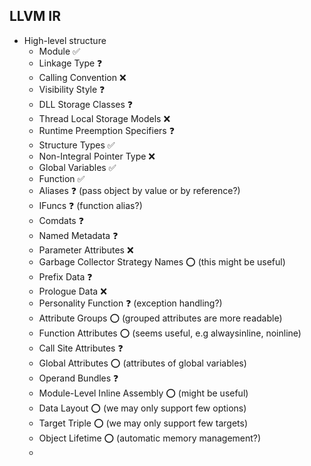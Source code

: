 LLVM IR
---
- High-level structure
    - Module ✅
    - Linkage Type ❓
    - Calling Convention ❌
    - Visibility Style ❓
    - DLL Storage Classes ❓
    - Thread Local Storage Models ❌
    - Runtime Preemption Specifiers ❓
    - Structure Types ✅
    - Non-Integral Pointer Type ❌
    - Global Variables ✅
    - Function ✅
    - Aliases ❓ (pass object by value or by reference?)
    - IFuncs ❓ (function alias?)
    - Comdats ❓
    - Named Metadata ❓
    - Parameter Attributes ❌
    - Garbage Collector Strategy Names ⭕️ (this might be useful)
    - Prefix Data ❓
    - Prologue Data ❌
    - Personality Function ❓ (exception handling?)
    - Attribute Groups ⭕️ (grouped attributes are more readable)
    - Function Attributes ⭕️ (seems useful, e.g alwaysinline, noinline)
    - Call Site Attributes ❓
    - Global Attributes ⭕️ (attributes of global variables)
    - Operand Bundles ❓
    - Module-Level Inline Assembly ⭕️ (might be useful)
    - Data Layout ⭕️ (we may only support few options)
    - Target Triple ⭕️ (we may only support few targets)
    - Object Lifetime ⭕️ (automatic memory management?)
    - 

